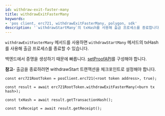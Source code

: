 ```yaml
---
id: withdraw-exit-faster-many
title: withdrawExitFasterMany
keywords:
- 'pos client, erc721, withdrawExitFasterMany, polygon, sdk'
description: '`withdrawStartMany`의 txHash를 사용해 출금 프로세스를 종료합니다.'
---
```


`withdrawExitFasterMany` 메서드를 사용하면 `withdrawStartMany` 메서드의 txHash를 사용해 출금 프로세스를 종료할 수 있습니다.


백엔드에서 증명을 생성하기 때문에 빠릅니다. [setProofAPI](/docs/develop/ethereum-polygon/matic-js/set-proof-api)를 구성해야 합니다.

**참고**- 출금을 종료하려면 withdrawStart 트랜잭션을 체크포인트로 설정해야 합니다.

```
const erc721RootToken = posClient.erc721(<root token address>, true);

const result = await erc721RootToken.withdrawExitFasterMany(<burn tx hash>);

const txHash = await result.getTransactionHash();

const txReceipt = await result.getReceipt();

```
